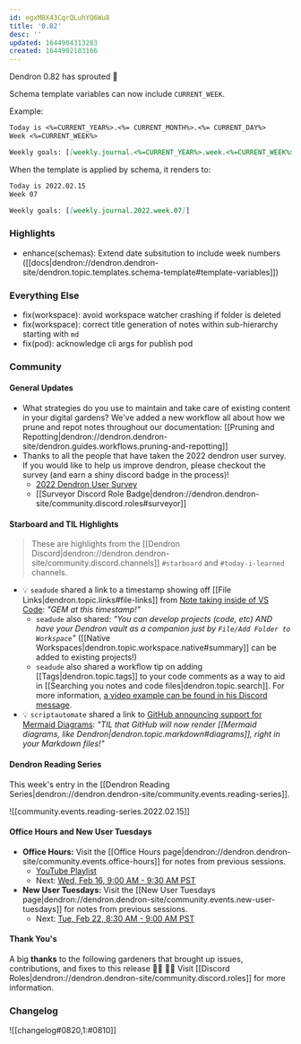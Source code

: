 ```yaml
---
id: egxM8X43CqrQLuhYQ6Wu8
title: '0.82'
desc: ''
updated: 1644904313283
created: 1644902103166
---
```


Dendron 0.82 has sprouted  🌱

Schema template variables can now include `CURRENT_WEEK`.

Example:

```md
Today is <%=CURRENT_YEAR%>.<%= CURRENT_MONTH%>.<%= CURRENT_DAY%>
Week <%=CURRENT_WEEK%>

Weekly goals: [[weekly.journal.<%=CURRENT_YEAR%>.week.<%=CURRENT_WEEK%>]]
```

When the template is applied by schema, it renders to:

```md
Today is 2022.02.15
Week 07

Weekly goals: [[weekly.journal.2022.week.07]]
```

### Highlights
- enhance(schemas): Extend date subsitution to include week numbers ([[docs|dendron://dendron.dendron-site/dendron.topic.templates.schema-template#template-variables]])

### Everything Else
- fix(workspace): avoid workspace watcher crashing if folder is deleted
- fix(workspace): correct title generation of notes within sub-hierarchy starting with `md`
- fix(pod): acknowledge cli args for publish pod

### Community

#### General Updates

- What strategies do you use to maintain and take care of existing content in your digital gardens? We've added a new workflow all about how we prune and repot notes throughout our documentation: [[Pruning and Repotting|dendron://dendron.dendron-site/dendron.guides.workflows.pruning-and-repotting]]
- Thanks to all the people that have taken the 2022 dendron user survey. If you would like to help us improve dendron, please checkout the survey (and earn a shiny discord badge in the process)!
  - [2022 Dendron User Survey](https://link.dendron.so/74EI)
  - [[Surveyor Discord Role Badge|dendron://dendron.dendron-site/community.discord.roles#surveyor]]

#### Starboard and TIL Highlights

> These are highlights from the [[Dendron Discord|dendron://dendron.dendron-site/community.discord.channels]] `#starboard` and `#today-i-learned` channels.

- 💡 `seadude` shared a link to a timestamp showing off [[File Links|dendron.topic.links#file-links]] from [Note taking inside of VS Code](https://youtu.be/dW6m4_O0qvQ?t=1077): _"GEM at this timestamp!"_
    - `seadude` also shared: _"You can develop projects (code, etc) AND have your Dendron vault as a companion just by `File/Add Folder to Workspace`"_ ([[Native Workspaces|dendron.topic.workspace.native#summary]] can be added to existing projects!)
    - `seadude` also shared a workflow tip on adding [[Tags|dendron.topic.tags]] to your code comments as a way to aid in [[Searching you notes and code files|dendron.topic.search]]. For more information, [a video example can be found in his Discord message](https://discordapp.com/channels/717965437182410783/904891933284007966/942662051841572934).
- 💡 `scriptautomate` shared a link to [GitHub announcing support for Mermaid Diagrams](https://github.blog/2022-02-14-include-diagrams-markdown-files-mermaid/): _"TIL that GitHub will now render [[Mermaid diagrams, like Dendron|dendron.topic.markdown#diagrams]], right in your Markdown files!"_

#### Dendron Reading Series

This week's entry in the [[Dendron Reading Series|dendron://dendron.dendron-site/community.events.reading-series]].

![[community.events.reading-series.2022.02.15]]

#### Office Hours and New User Tuesdays

- **Office Hours:** Visit the [[Office Hours page|dendron://dendron.dendron-site/community.events.office-hours]] for notes from previous sessions.
    - [YouTube Playlist](https://link.dendron.so/6yPa)
    - Next: [Wed, Feb 16, 9:00 AM - 9:30 AM PST](https://link.dendron.so/luma)
- **New User Tuesdays:** Visit the [[New User Tuesdays page|dendron://dendron.dendron-site/community.events.new-user-tuesdays]] for notes from previous sessions.
    - Next: [Tue, Feb 22, 8:30 AM - 9:00 AM PST](https://link.dendron.so/luma)

#### Thank You's

A big **thanks** to the following gardeners that brought up issues, contributions, and fixes to this release :man_farmer: :woman_farmer: 
Visit [[Discord Roles|dendron://dendron.dendron-site/community.discord.roles]] for more information.

### Changelog
![[changelog#0820,1:#0810]]
